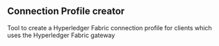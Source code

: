 ## Connection Profile creator
Tool to create a Hyperledger Fabric connection profile for clients which uses the Hyperledger Fabric gateway